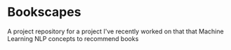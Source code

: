 # Bookscapes
A project repository for a project I've recently worked on that that Machine Learning NLP concepts to recommend books
